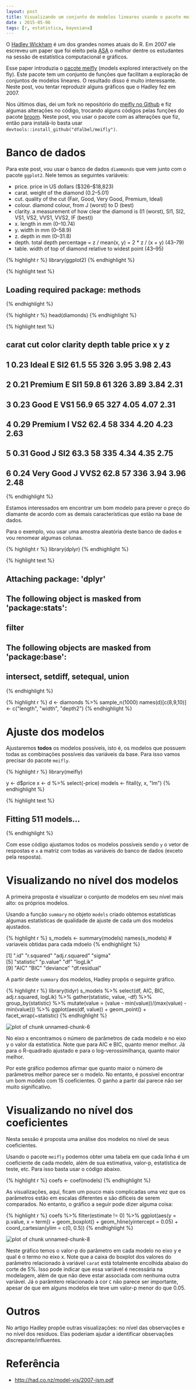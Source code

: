 ```yaml
---
layout: post
title: Visualizando um conjunto de modelos lineares usando o pacote meifly
date : 2015-05-06
tags: [r, estatistica, bayesiana]
--- 
```


O [Hadley Wickham](http://had.co.nz/) é um dos grandes nomes atuais do R. Em 2007 ele escreveu um paper que foi eleito pela [ASA](http://www.amstat.org/) o melhor dentre os estudantes na sessão de estatística computacional e gráficos.

Esse paper introduzia o [pacote meifly](http://had.co.nz/model-vis/2007-jsm.pdf) (models explored interactively on the fly). Este pacote tem um conjunto de funções que facilitam a exploração de conjuntos de modelos lineares. O resultado disso é muito interessante. Neste post, vou tentar reproduzir alguns gráficos que o Hadley fez em 2007.

Nos últimos dias, dei um fork no repositório do [meifly no Github](https://github.com/hadley/meifly) e fiz algumas alterações no código, trocando alguns códigos pelas funções do pacote [broom](https://github.com/dgrtwo/broom). Neste post, vou usar o pacote com as alterações que fiz, então para instalá-lo basta usar `devtools::install_github("dfalbel/meifly")`.

# Banco de dados

Para este post, vou usar o banco de dados `diammonds` que vem junto com o pacote `ggplot2`.
Nele temos as seguintes variáveis:

- price. price in US dollars (\$326–\$18,823)
- carat. weight of the diamond (0.2–5.01)
- cut. quality of the cut (Fair, Good, Very Good, Premium, Ideal)
- colour. diamond colour, from J (worst) to D (best)
- clarity. a measurement of how clear the diamond is (I1 (worst), SI1, SI2, VS1, VS2, VVS1, VVS2, IF (best))
- x. length in mm (0–10.74)
- y. width in mm (0–58.9)
- z. depth in mm (0–31.8)
- depth. total depth percentage = z / mean(x, y) = 2 * z / (x + y) (43–79)
- table. width of top of diamond relative to widest point (43–95)


{% highlight r %}
library(ggplot2)
{% endhighlight %}



{% highlight text %}
## Loading required package: methods
{% endhighlight %}



{% highlight r %}
head(diamonds)
{% endhighlight %}



{% highlight text %}
##   carat       cut color clarity depth table price    x    y    z
## 1  0.23     Ideal     E     SI2  61.5    55   326 3.95 3.98 2.43
## 2  0.21   Premium     E     SI1  59.8    61   326 3.89 3.84 2.31
## 3  0.23      Good     E     VS1  56.9    65   327 4.05 4.07 2.31
## 4  0.29   Premium     I     VS2  62.4    58   334 4.20 4.23 2.63
## 5  0.31      Good     J     SI2  63.3    58   335 4.34 4.35 2.75
## 6  0.24 Very Good     J    VVS2  62.8    57   336 3.94 3.96 2.48
{% endhighlight %}

Estamos interessados em encontrar um bom modelo para prever o preço do diamante de acordo com as demais características que estão na base de dados.

Para o exemplo, vou usar uma amostra aleatória deste banco de dados e vou renomear algumas colunas. 


{% highlight r %}
library(dplyr)
{% endhighlight %}



{% highlight text %}
## 
## Attaching package: 'dplyr'
## 
## The following object is masked from 'package:stats':
## 
##     filter
## 
## The following objects are masked from 'package:base':
## 
##     intersect, setdiff, setequal, union
{% endhighlight %}



{% highlight r %}
d <- diamonds %>% sample_n(1000)
names(d)[c(8,9,10)] <- c("length", "width", "depth2")
{% endhighlight %}


# Ajuste dos modelos

Ajustaremos **todos** os modelos possíveis, isto é, os modelos que possuem todas as combinações possíveis das variáveis da base. Para isso vamos precisar do pacote `meifly`.


{% highlight r %}
library(meifly)

y <- d$price
x <- d %>% select(-price)
models <- fitall(y, x, "lm")
{% endhighlight %}


{% highlight text %}
## Fitting 511 models...
{% endhighlight %}

Com esse código ajustamos todos os modelos possíveis sendo `y` o vetor de respostas e `x` a matriz com todas as variáveis do banco de dados (exceto pela resposta).

# Visualizando no nível dos modelos

A primeira proposta é visualizar o conjunto de modelos em seu nível mais alto: os próprios modelos.

Usando a função `summary` no objeto `models` criado obtemos estatísticas algumas estatísticas de qualidade de ajuste de cada um dos modelos ajustados.


{% highlight r %}
s_models <- summary(models)
names(s_models) # variaveis obtidas para cada mdoelo
{% endhighlight %}

 [1] ".id"           "r.squared"     "adj.r.squared" "sigma"        
 [5] "statistic"     "p.value"       "df"            "logLik"       
 [9] "AIC"           "BIC"           "deviance"      "df.residual"  

A partir deste `summary` dos modelos, Hadley propôs o seguinte gráfico.


{% highlight r %}
library(tidyr)
s_models %>% 
  select(df, AIC, BIC, adj.r.squared, logLik) %>%
  gather(statistic, value, -df) %>%
  group_by(statistic) %>%
  mutate(value = (value - min(value))/(max(value) - min(value))) %>% 
  ggplot(aes(df, value)) + 
  geom_point() +
  facet_wrap(~statistic)
{% endhighlight %}

![plot of chunk unnamed-chunk-6](https://dl.dropboxusercontent.com/u/40339739/jekyll/2015-05-06-visualizacao-modelos-lineares-meifly/unnamed-chunk-6-1.png) 

No eixo x encontramos o número de parâmetros de cada modelo e no eixo y o valor da estatística. Note que para AIC e BIC, quanto menor melhor. Já para o R-quadrado ajustado e para o log-verossimilhança, quanto maior melhor.

Por este gráfico podemos afirmar que quanto maior o número de parâmetros melhor parece ser o modelo. No entanto, é possível encontrar um bom modelo com 15 coeficientes. O ganho a partir daí parece não ser muito significativo.

# Visualizando no nível dos coeficientes

Nesta sessão é proposta uma análise dos modelos no nível de seus coeficientes.

Usando o pacote `meifly` podemos obter uma tabela em que cada linha é um coeficiente de cada modelo, além de sua estimativa, valor-p, estatística de teste, etc. Para isso basta usar o código abaixo.


{% highlight r %}
coefs <- coef(models)
{% endhighlight %}

As visualizações, aqui, ficam um pouco mais complicadas uma vez que os parâmetros estão em escalas diferentes e são difíceis de serem comparados. No entanto, o gráfico a seguir pode dizer alguma coisa:


{% highlight r %}
coefs %>% 
  filter(estimate != 0) %>%
  ggplot(aes(y = p.value, x = term)) +
  geom_boxplot() +
  geom_hline(yintercept = 0.05) + 
  coord_cartesian(ylim = c(0, 0.5))
{% endhighlight %}

![plot of chunk unnamed-chunk-8](https://dl.dropboxusercontent.com/u/40339739/jekyll/2015-05-06-visualizacao-modelos-lineares-meifly/unnamed-chunk-8-1.png) 

Neste gráfico temos o valor-p do parâmetro em cada modelo no eixo y e qual é o termo no eixo x. Note que a caixa do boxplot dos valores do parâmetro relacionado à variável `carat` está totalmente encolhida abaixo do corte de 5%. Isso pode indicar que essa variável é necessária na modelagem, além de que não deve estar associada com nenhuma outra variável. Já o parâmtero relacionado à cor `C` não parece ser importante, apesar de que em alguns modelos ele teve um valor-p menor do que 0.05.

# Outros

No artigo Hadley propõe outras visualizações: no nível das observações e no nível dos resíduos. Elas poderiam ajudar a identificar observações discrepante/influentes.


# Referência

- http://had.co.nz/model-vis/2007-jsm.pdf
















